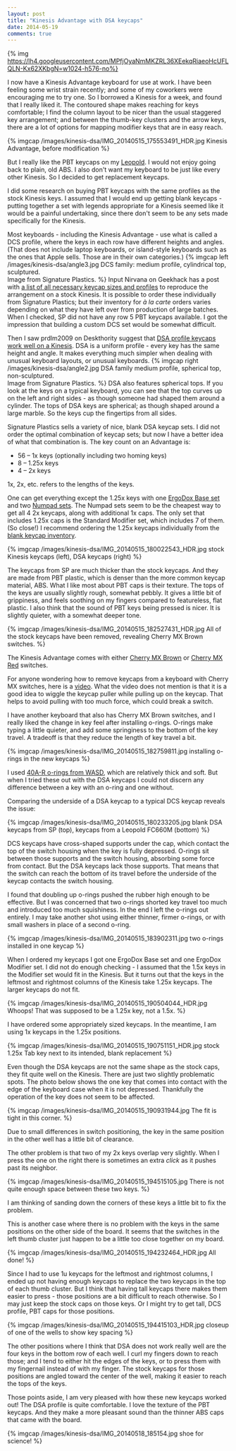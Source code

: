 ```yaml
---
layout: post
title: "Kinesis Advantage with DSA keycaps"
date: 2014-05-19
comments: true
---
```


{% img https://lh4.googleusercontent.com/MPfjOyaNmMKZRL36XEekqRiaeoHcUFLQLN-Kx62XKbgN=w1024-h576-no%}

I now have a Kinesis Advantage keyboard for use at work.
I have been feeling some wrist strain recently;
and some of my coworkers were encouraging me to try one.
So I borrowed a Kinesis for a week, and found that I really liked it.
The contoured shape makes reaching for keys comfortable;
I find the column layout to be nicer than the usual staggered key arrangement;
and between the thumb-key clusters and the arrow keys,
there are a lot of options for mapping modifier keys that are in easy reach.

{% imgcap /images/kinesis-dsa/IMG_20140515_175553491_HDR.jpg Kinesis Advantage, before modification %}

But I really like the PBT keycaps on my [Leopold][].
I would not enjoy going back to plain, old ABS.
I also don't want my keyboard to be just like every other Kinesis.
So I decided to get replacement keycaps.

[Leopold]: http://imgur.com/a/XZ2hG

I did some research on buying PBT keycaps with the same profiles as the stock Kinesis keys.
I assumed that I would end up getting blank keycaps -
putting together a set with legends appropriate for a Kinesis seemed like it would be a painful undertaking,
since there don't seem to be any sets made specifically for the Kinesis.

Most keyboards - including the Kinesis Advantage - use what is called a DCS profile,
where the keys in each row have different heights and angles.
(That does not include laptop keyboards,
or island-style keyboards such as the ones that Apple sells.
Those are in their own categories.)
{% imgcap left /images/kinesis-dsa/angle3.jpg DCS family: medium profile, cylindrical top, sculptured. <br> Image from Signature Plastics. %}
Input Nirvana on Geekhack has a post with [a list of all necessary keycap sizes and profiles][blank-caps]
to reproduce the arrangement on a stock Kinesis.
It is possible to order these individually from Signature Plastics;
but their inventory for _à la carte_ orders varies depending on what they have left over
from production of large batches.
When I checked, SP did not have any row 5 PBT keycaps available.
I got the impression that building a custom DCS set would be somewhat difficult.

[blank-caps]: http://geekhack.org/index.php?topic=29875.0

Then I saw prdlm2009 on Deskthority suggest that [DSA profile keycaps work well on a Kinesis][dsa-on-kinesis].
DSA is a uniform profile -
every key has the same height and angle.
It makes everything much simpler when dealing with unusual keyboard layouts,
or unusual keyboards.
{% imgcap right /images/kinesis-dsa/angle2.jpg DSA family medium profile, spherical top, non-sculptured. <br> Image from Signature Plastics. %}
DSA also features spherical tops.
If you look at the keys on a typical keyboard, you can see that the top curves up on the left and right sides -
as though someone had shaped them around a cylinder.
The tops of DSA keys are spherical; as though shaped around a large marble.
So the keys cup the fingertips from all sides.

[dsa-on-kinesis]: http://deskthority.net/photos-videos-f8/kinesis-advantage-with-spherical-keycaps-dsa-family-for-sp-t4842.html

Signature Plastics sells a variety of nice, blank DSA keycap sets.
I did not order the optimal combination of keycap sets;
but now I have a better idea of what that combination is.
The key count on an Advantage is:

* 56 – 1x keys (optionally including two homing keys)
* 8 – 1.25x keys
* 4 – 2x keys

1x, 2x, etc. refers to the lengths of the keys.

One can get everything except the 1.25x keys with one [ErgoDox Base set][dsa-blank-set]
and two [Numpad sets][numpad-set].
The Numpad sets seem to be the cheapest way to get all 4 2x keycaps, along with additional 1x caps.
The only set that includes 1.25x caps is the Standard Modifier set,
which includes 7 of them.
(So close!)
I recommend ordering the 1.25x keycaps individually from the [blank keycap inventory][].

[dsa-blank-set]: http://keyshop.pimpmykeyboard.com/products/full-keysets/dsa-blank-numpad-sets-1
[numpad-set]: http://keyshop.pimpmykeyboard.com/products/full-keysets/dsa-blank-numpad-sets
[blank keycap inventory]: http://www.keycapsdirect.com/key-capsinventory.php

{% imgcap /images/kinesis-dsa/IMG_20140515_180022543_HDR.jpg stock Kinesis keycaps (left), DSA keycaps (right) %}

The keycaps from SP are much thicker than the stock keycaps.
And they are made from PBT plastic, which is denser than the more common keycap material, ABS.
What I like most about PBT caps is their texture.
The tops of the keys are usually slightly rough, somewhat pebbly.
It gives a little bit of grippiness,
and feels soothing on my fingers compared to featureless, flat plastic.
I also think that the sound of PBT keys being pressed is nicer.
It is slightly quieter, with a somewhat deeper tone.

{% imgcap /images/kinesis-dsa/IMG_20140515_182527431_HDR.jpg All of the stock keycaps have been removed, revealing Cherry MX Brown switches. %}

The Kinesis Advantage comes with either [Cherry MX Brown][brown] or [Cherry MX Red][red] switches.

[brown]: http://deskthority.net/wiki/Cherry_MX_Brown
[red]: http://deskthority.net/wiki/Cherry_MX_Red

For anyone wondering how to remove keycaps from a keyboard with Cherry MX switches, here is a [video][removal].
What the video does not mention is that it is a good idea to wiggle the keycap puller while pulling up on the keycap.
That helps to avoid pulling with too much force, which could break a switch.

[removal]: https://www.youtube.com/watch?v=FlUYCAZNNOw

I have another keyboard that also has Cherry MX Brown switches,
and I really liked the change in key feel after installing o-rings.
O-rings make typing a little quieter,
and add some springiness to the bottom of the key travel.
A tradeoff is that they reduce the length of key travel a bit.

{% imgcap /images/kinesis-dsa/IMG_20140515_182759811.jpg installing o-rings in the new keycaps %}

I used [40A-R o-rings from WASD][o-rings], which are relatively thick and soft.
But when I tried these out with the DSA keycaps I could not discern any difference
between a key with an o-ring and one without.

Comparing the underside of a DSA keycap to a typical DCS keycap reveals the issue:

[o-rings]: http://www.wasdkeyboards.com/index.php/cherry-mx-rubber-o-ring-switch-dampeners-125pcs.html#ad-image-0

{% imgcap /images/kinesis-dsa/IMG_20140515_180233205.jpg blank DSA keycaps from SP (top), keycaps from a Leopold FC660M (bottom) %}

DCS keycaps have cross-shaped supports under the cap,
which contact the top of the switch housing when the key is fully depressed.
O-rings sit between those supports and the switch housing,
absorbing some force from contact.
But the DSA keycaps lack those supports.
That means that the switch can reach the bottom of its travel
before the underside of the keycap contacts the switch housing.

I found that doubling up o-rings pushed the rubber high enough to be effective.
But I was concerned that two o-rings shorted key travel too much
and introduced too much squishiness.
In the end I left the o-rings out entirely.
I may take another shot using either thinner, firmer o-rings,
or with small washers in place of a second o-ring.

{% imgcap /images/kinesis-dsa/IMG_20140515_183902311.jpg two o-rings installed in one keycap %}

When I ordered my keycaps I got one ErgoDox Base set and one ErgoDox Modifier set.
I did not do enough checking - I assumed that the 1.5x keys in the Modifier set
would fit in the Kinesis.
But it turns out that the keys in the leftmost and rightmost columns of the Kinesis
take 1.25x keycaps.
The larger keycaps do not fit.

{% imgcap /images/kinesis-dsa/IMG_20140515_190504044_HDR.jpg Whoops!  That was supposed to be a 1.25x key, not a 1.5x. %}

I have ordered some appropriately sized keycaps.
In the meantime, I am using 1x keycaps in the 1.25x positions.

{% imgcap /images/kinesis-dsa/IMG_20140515_190751151_HDR.jpg stock 1.25x Tab key next to its intended, blank replacement %}

Even though the DSA keycaps are not the same shape as the stock caps,
they fit quite well on the Kinesis.
There are just two slightly problematic spots.
The photo below shows the one key that comes into contact with the edge of the keyboard case when it is not depressed.
Thankfully the operation of the key does not seem to be affected.

{% imgcap /images/kinesis-dsa/IMG_20140515_190931944.jpg The fit is tight in this corner. %}

Due to small differences in switch positioning,
the key in the same position in the other well has a little bit of clearance.

The other problem is that two of my 2x keys overlap very slightly.
When I press the one on the right there is sometimes an extra *click*
as it pushes past its neighbor.

{% imgcap /images/kinesis-dsa/IMG_20140515_194515105.jpg There is not quite enough space between these two keys. %}

I am thinking of sanding down the corners of these keys a little bit to fix the problem.

This is another case where there is no problem with the keys in the same positions on the other side of the board.
It seems that the switches in the left thumb cluster just happen to be
a little too close together on my board.

{% imgcap /images/kinesis-dsa/IMG_20140515_194232464_HDR.jpg All done! %}

Since I had to use 1u keycaps for the leftmost and rightmost columns,
I ended up not having enough keycaps to replace the two keycaps in the top of each thumb cluster.
But I think that having tall keycaps there makes them easier to press -
those positions are a bit difficult to reach otherwise.
So I may just keep the stock caps on those keys.
Or I might try to get tall, DCS profile, PBT caps for those positions.

{% imgcap /images/kinesis-dsa/IMG_20140515_194415103_HDR.jpg closeup of one of the wells to show key spacing %}

The other positions where I think that DSA does not work really well are the four keys in the bottom row of each well.
I curl my fingers down to reach those;
and I tend to either hit the edges of the keys,
or to press them with my fingernail instead of with my finger.
The stock keycaps for those positions are angled toward the center of the well,
making it easier to reach the tops of the keys.

Those points aside,
I am very pleased with how these new keycaps worked out!
The DSA profile is quite comfortable.
I love the texture of the PBT keycaps.
And they make a more pleasant sound than the thinner ABS caps that came with the board.

{% imgcap /images/kinesis-dsa/IMG_20140518_185154.jpg shoe for science! %}
